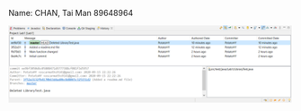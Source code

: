 Name: CHAN, Tai Man
89648964

![Image of Commit History](https://github.com/PotatoHY/comp3111-lab1-2020f/blob/master/screenshot.png)